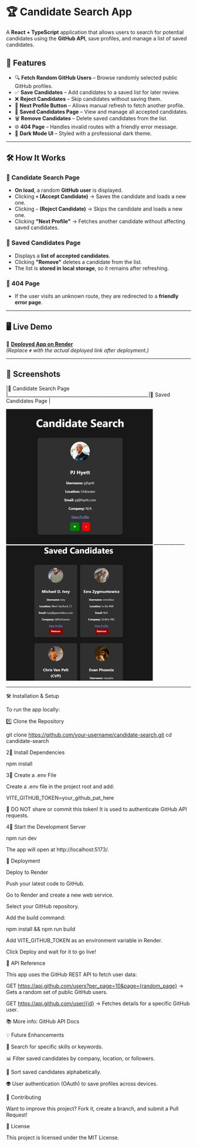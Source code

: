 # 🏆 Candidate Search App

A **React + TypeScript** application that allows users to search for potential candidates using the **GitHub API**, save profiles, and manage a list of saved candidates.

## 🚀 Features
- 🔍 **Fetch Random GitHub Users** – Browse randomly selected public GitHub profiles.
- ✅ **Save Candidates** – Add candidates to a saved list for later review.
- ❌ **Reject Candidates** – Skip candidates without saving them.
- 🔄 **Next Profile Button** – Allows manual refresh to fetch another profile.
- 📜 **Saved Candidates Page** – View and manage all accepted candidates.
- 🗑 **Remove Candidates** – Delete saved candidates from the list.
- 🌐 **404 Page** – Handles invalid routes with a friendly error message.
- 🎨 **Dark Mode UI** – Styled with a professional dark theme.

---

## 🛠 How It Works
### **🔎 Candidate Search Page**
- **On load**, a random **GitHub user** is displayed.
- Clicking **`+` (Accept Candidate)** → Saves the candidate and loads a new one.
- Clicking **`-` (Reject Candidate)** → Skips the candidate and loads a new one.
- Clicking **"Next Profile"** → Fetches another candidate without affecting saved candidates.

### **📂 Saved Candidates Page**
- Displays a **list of accepted candidates**.
- Clicking **"Remove"** deletes a candidate from the list.
- The list is **stored in local storage**, so it remains after refreshing.

### **🚨 404 Page**
- If the user visits an unknown route, they are redirected to a **friendly error page**.

---

## 🖥️ Live Demo
🔗 **[Deployed App on Render](#)**  
_(Replace `#` with the actual deployed link after deployment.)_

---

## 📸 Screenshots

|🎯 Candidate Search Page |____________________________________________________________|🎯 Saved Candidates Page |


![Candidate Search Screenshot](./src/assets/images/Candidate%20Search.png) _____________ ![Saved Candidates Screenshot](./src/assets/images/Saved%20Candidate.png)


---

🛠 Installation & Setup

To run the app locally:

:one: Clone the Repository

git clone https://github.com/your-username/candidate-search.git
cd candidate-search

2⃣ Install Dependencies

npm install

3⃣ Create a .env File

Create a .env file in the project root and add:

VITE_GITHUB_TOKEN=your_github_pat_here

🚨 DO NOT share or commit this token! It is used to authenticate GitHub API requests.

4⃣ Start the Development Server

npm run dev

The app will open at http://localhost:5173/.

🛀 Deployment

Deploy to Render

Push your latest code to GitHub.

Go to Render and create a new web service.

Select your GitHub repository.

Add the build command:

npm install && npm run build

Add VITE_GITHUB_TOKEN as an environment variable in Render.

Click Deploy and wait for it to go live!

📂 API Reference

This app uses the GitHub REST API to fetch user data:

GET https://api.github.com/users?per_page=10&page={random_page} → Gets a random set of public GitHub users.

GET https://api.github.com/user/{id} → Fetches details for a specific GitHub user.

📚 More info: GitHub API Docs

💡 Future Enhancements

🔎 Search for specific skills or keywords.

📊 Filter saved candidates by company, location, or followers.

📝 Sort saved candidates alphabetically.

👽 User authentication (OAuth) to save profiles across devices.

👥 Contributing

Want to improve this project? Fork it, create a branch, and submit a Pull Request!

📜 License

This project is licensed under the MIT License.